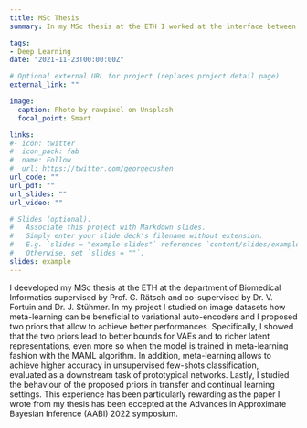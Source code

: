 ```yaml
---
title: MSc Thesis
summary: In my MSc thesis at the ETH I worked at the interface between variational auto-encoders and meta-learning with the aim of find better and richer priors.

tags:
- Deep Learning
date: "2021-11-23T00:00:00Z"

# Optional external URL for project (replaces project detail page).
external_link: ""

image:
  caption: Photo by rawpixel on Unsplash
  focal_point: Smart

links:
#- icon: twitter
#  icon_pack: fab
#  name: Follow
#  url: https://twitter.com/georgecushen
url_code: ""
url_pdf: ""
url_slides: ""
url_video: ""

# Slides (optional).
#   Associate this project with Markdown slides.
#   Simply enter your slide deck's filename without extension.
#   E.g. `slides = "example-slides"` references `content/slides/example-slides.md`.
#   Otherwise, set `slides = ""`.
slides: example
---
```


I deeveloped my MSc thesis at the ETH at the department of Biomedical Informatics supervised by Prof. G. Rätsch and co-supervised by Dr. V. Fortuin and Dr. J. Stühmer. In my project I studied on image datasets how meta-learning can be beneficial to variational auto-encoders and I proposed two priors that allow to achieve better performances. Specifically, I showed that the two priors lead to better bounds for VAEs and to richer latent representations, even more so when the model is trained in meta-learning fashion with the MAML algorithm. In addition, meta-learning allows to
achieve higher accuracy in unsupervised few-shots classification, evaluated as a downstream task of prototypical networks. Lastly, I studied the behaviour of the proposed priors in transfer and continual learning settings. This experience has been particularly rewarding as the paper I wrote from my thesis has been eccepted at the Advances in Approximate Bayesian Inference (AABI) 2022 symposium.
